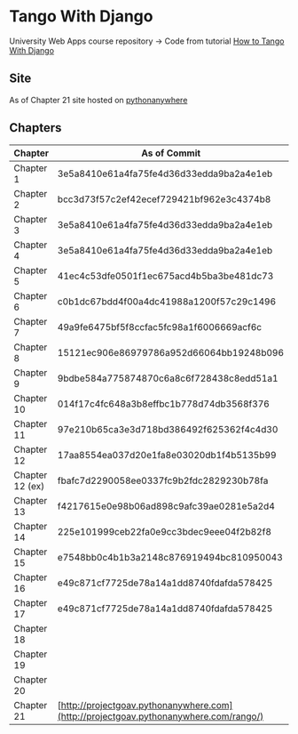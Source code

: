 # Tango With Django

University Web Apps course repository -> Code from tutorial [How to Tango With Django](http://www.tangowithdjango.com/book17/index.html)

## Site

As of Chapter 21 site hosted on [pythonanywhere](http://projectgoav.pythonanywhere.com/rango/)

## Chapters
Chapter | As of Commit
------- | ----------
Chapter 1 | 3e5a8410e61a4fa75fe4d36d33edda9ba2a4e1eb
Chapter 2 | bcc3d73f57c2ef42ecef729421bf962e3c4374b8
Chapter 3 | 3e5a8410e61a4fa75fe4d36d33edda9ba2a4e1eb
Chapter 4 | 3e5a8410e61a4fa75fe4d36d33edda9ba2a4e1eb
Chapter 5 | 41ec4c53dfe0501f1ec675acd4b5ba3be481dc73
Chapter 6 | c0b1dc67bdd4f00a4dc41988a1200f57c29c1496
Chapter 7 | 49a9fe6475bf5f8ccfac5fc98a1f6006669acf6c
Chapter 8 | 15121ec906e86979786a952d66064bb19248b096
Chapter 9 | 9bdbe584a775874870c6a8c6f728438c8edd51a1
Chapter 10 | 014f17c4fc648a3b8effbc1b778d74db3568f376
Chapter 11 | 97e210b65ca3e3d718bd386492f625362f4c4d30
Chapter 12 | 17aa8554ea037d20e1fa8e03020db1f4b5135b99
Chapter 12 (ex) | fbafc7d2290058ee0337fc9b2fdc2829230b78fa
Chapter 13 | f4217615e0e98b06ad898c9afc39ae0281e5a2d4
Chapter 14 | 225e101999ceb22fa0e9cc3bdec9eee04f2b82f8
Chapter 15 | e7548bb0c4b1b3a2148c876919494bc810950043
Chapter 16 | e49c871cf7725de78a14a1dd8740fdafda578425
Chapter 17 | e49c871cf7725de78a14a1dd8740fdafda578425
Chapter 18 |
Chapter 19 |
Chapter 20 |
Chapter 21 | [http://projectgoav.pythonanywhere.com](http://projectgoav.pythonanywhere.com/rango/)

